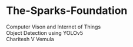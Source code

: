 # The-Sparks-Foundation

Computer Vison and Internet of Things
 <br />
Object Detection using YOLOv5
 <br />
Charitesh V Vemula
